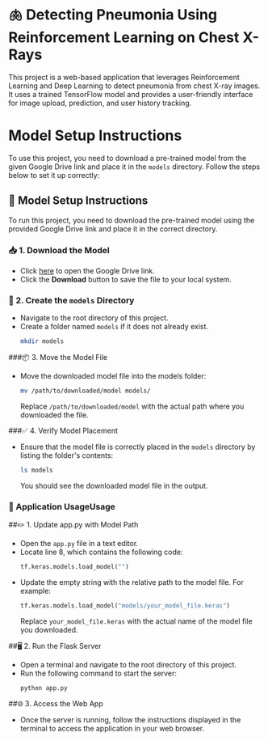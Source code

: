 # 🫁 Detecting Pneumonia Using Reinforcement Learning on Chest X-Rays

This project is a web-based application that leverages Reinforcement Learning and Deep Learning to detect pneumonia from chest X-ray images. It uses a trained TensorFlow model and provides a user-friendly interface for image upload, prediction, and user history tracking.

# Model Setup Instructions

To use this project, you need to download a pre-trained model from the given Google Drive link and place it in the `models` directory. Follow the steps below to set it up correctly:

## 🔧 Model Setup Instructions

To run this project, you need to download the pre-trained model using the provided Google Drive link and place it in the correct directory.

### 📥 1. Download the Model
   - Click [here](https://drive.google.com/file/d/12UdrVDNnX-zuZ-7i0Pp9X7OTnXfI7sjt/view?usp=drive_link) to open the Google Drive link.
   - Click the **Download** button to save the file to your local system.

### 📁 2. Create the `models` Directory
   - Navigate to the root directory of this project.
   - Create a folder named `models` if it does not already exist.
     ```bash
     mkdir models
     ```

###📦 3. Move the Model File
   - Move the downloaded model file into the models folder:
     ```bash
     mv /path/to/downloaded/model models/
     ```
     Replace `/path/to/downloaded/model` with the actual path where you downloaded the file.

###✅ 4. Verify Model Placement
   - Ensure that the model file is correctly placed in the `models` directory by listing the folder's contents:
     ```bash
     ls models
     ```
     You should see the downloaded model file in the output.

### 🚀 Application UsageUsage

##✏️ 1. Update app.py with Model Path
   - Open the `app.py` file in a text editor.
   - Locate line 8, which contains the following code:
     ```python
     tf.keras.models.load_model("")
     ```
   - Update the empty string with the relative path to the model file. For example:
     ```python
     tf.keras.models.load_model("models/your_model_file.keras")
     ```
     Replace `your_model_file.keras` with the actual name of the model file you downloaded.

##🖥️ 2. Run the Flask Server
   - Open a terminal and navigate to the root directory of this project.
   - Run the following command to start the server:
     ```bash
     python app.py
     ```

##🌐 3. Access the Web App
   - Once the server is running, follow the instructions displayed in the terminal to access the application in your web browser.
